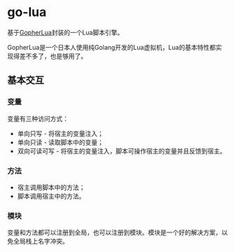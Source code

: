 # go-lua

基于[GopherLua](https://github.com/yuin/gopher-lua)封装的一个Lua脚本引擎。

GopherLua是一个日本人使用纯Golang开发的Lua虚拟机，Lua的基本特性都实现得差不多了，也是够用了。

## 基本交互

### 变量

变量有三种访问方式：

- 单向只写 - 将宿主的变量注入；
- 单向只读 - 读取脚本中的变量；
- 双向可读可写 - 将宿主的变量注入，脚本可操作宿主的变量并且反馈到宿主。

### 方法

- 宿主调用脚本中的方法；
- 脚本调用宿主中的方法。

### 模块

变量和方法都可以注册到全局，也可以注册到模块。模块是一个好的解决方案，以免全局栈上名字冲突。
